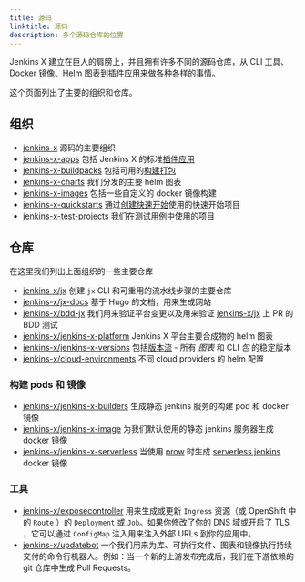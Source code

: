 ```yaml
---
title: 源码
linktitle: 源码
description: 多个源码仓库的位置
---
```


Jenkins X 建立在巨人的肩膀上，并且拥有许多不同的源码仓库，从 CLI 工具、Docker 镜像、Helm 图表到[插件应用](/docs/contributing/addons/)来做各种各样的事情。

这个页面列出了主要的组织和仓库。

## 组织

* [jenkins-x](https://github.com/jenkins-x) 源码的主要组织
* [jenkins-x-apps](https://github.com/jenkins-x-apps) 包括 Jenkins X 的标准[插件应用](/docs/contributing/addons/)
* [jenkins-x-buildpacks](https://github.com/jenkins-x-buildpacks) 包括可用的[构建打包](/docs/guides/managing-jx/common-tasks/build-packs/)
* [jenkins-x-charts](https://github.com/jenkins-x-charts) 我们分发的主要 helm 图表
* [jenkins-x-images](https://github.com/jenkins-x-images) 包括一些自定义的 docker 镜像构建
* [jenkins-x-quickstarts](https://github.com/jenkins-x-quickstarts) 通过[创建快速开始](/docs/getting-started/first-project/create-quickstart/)使用的快速开始项目
* [jenkins-x-test-projects](https://github.com/jenkins-x-test-projects) 我们在测试用例中使用的项目

## 仓库

在这里我们列出上面组织的一些主要仓库

* [jenkins-x/jx](https://github.com/jenkins-x/jx) 创建 `jx` CLI 和可重用的流水线步骤的主要仓库
* [jenkins-x/jx-docs](https://github.com/jenkins-x/jx-docs) 基于 Hugo 的文档，用来生成网站
* [jenkins-x/bdd-jx](https://github.com/jenkins-x/bdd-jx)  我们用来验证平台变更以及用来验证 [jenkins-x/jx](https://github.com/jenkins-x/jx) 上 PR 的 BDD 测试
* [jenkins-x/jenkins-x-platform](https://github.com/jenkins-x/jenkins-x-platform) Jenkins X 平台主要合成物的 helm 图表
* [jenkins-x/jenkins-x-versions](https://github.com/jenkins-x/jenkins-x-versions) 包括[版本流](/about/concepts/version-stream/) - 所有 _图表_ 和 CLI _包_ 的稳定版本
* [jenkins-x/cloud-environments](https://github.com/jenkins-x/cloud-environments) 不同 cloud providers 的 helm 配置
 
### 构建 pods 和 镜像

* [jenkins-x/jenkins-x-builders](https://github.com/jenkins-x/jenkins-x-builders) 生成静态 jenkins 服务的构建 pod 和 docker 镜像
* [jenkins-x/jenkins-x-image](https://github.com/jenkins-x/jenkins-x-image) 为我们默认使用的静态 jenkins 服务器生成 docker 镜像
* [jenkins-x/jenkins-x-serverless](https://github.com/jenkins-x/jenkins-x-serverless) 当使用 [prow](/architecture/prow/) 时生成 [serverless jenkins](/news/serverless-jenkins/) docker 镜像

### 工具

* [jenkins-x/exposecontroller](https://github.com/jenkins-x/exposecontroller) 用来生成或更新 `Ingress` 资源（或 OpenShift 中的 `Route` ）的 `Deployment` 或 `Job`。如果你修改了你的 DNS 域或开启了 TLS ，它可以通过 `ConfigMap` 注入用来注入外部 URLs 到你的应用中。
* [jenkins-x/updatebot](https://github.com/jenkins-x/updatebot) 一个我们用来为库、可执行文件、图表和镜像执行持续交付的命令行机器人。例如：当一个新的上游发布完成后，我们在下游依赖的 git 仓库中生成 Pull Requests。
